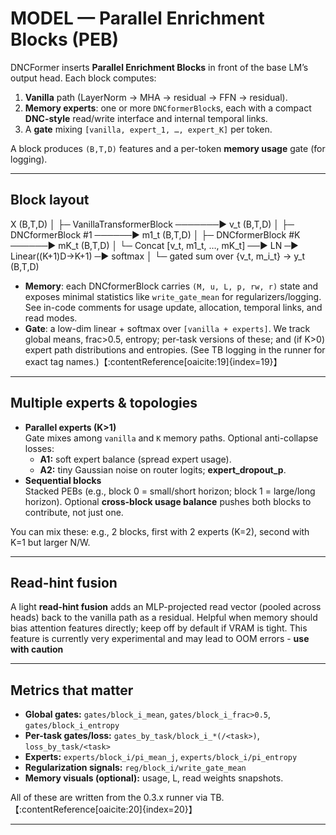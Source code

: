# MODEL — Parallel Enrichment Blocks (PEB)

DNCFormer inserts **Parallel Enrichment Blocks** in front of the base LM’s output head. Each block computes:

1. **Vanilla** path (LayerNorm → MHA → residual → FFN → residual).
2. **Memory experts**: one or more `DNCformerBlock`s, each with a compact **DNC-style** read/write interface and internal temporal links.
3. A **gate** mixing `[vanilla, expert_1, …, expert_K]` per token.

A block produces `(B,T,D)` features and a per-token **memory usage** gate (for logging).

---

## Block layout

X (B,T,D)
│
├─ VanillaTransformerBlock ───────► v_t (B,T,D)
│
├─ DNCformerBlock #1 ──────► m1_t (B,T,D)
│
├─ DNCformerBlock #K ──────► mK_t (B,T,D)
│
└─ Concat [v_t, m1_t, …, mK_t] ──► LN ─► Linear((K+1)D→K+1) ─► softmax
│
└─ gated sum over {v_t, m_i_t} → y_t (B,T,D)

- **Memory**: each DNCformerBlock carries `(M, u, L, p, rw, r)` state and exposes minimal statistics like `write_gate_mean` for regularizers/logging. See in-code comments for usage update, allocation, temporal links, and read modes.  
- **Gate**: a low-dim linear + softmax over `[vanilla + experts]`. We track global means, frac>0.5, entropy; per-task versions of these; and (if K>0) expert path distributions and entropies. (See TB logging in the runner for exact tag names.)【:contentReference[oaicite:19]{index=19}】

---

## Multiple experts & topologies

- **Parallel experts (K>1)**  
  Gate mixes among `vanilla` and `K` memory paths. Optional anti-collapse losses:
  - **A1:** soft expert balance (spread expert usage).  
  - **A2:** tiny Gaussian noise on router logits; **expert_dropout_p**.  
- **Sequential blocks**  
  Stacked PEBs (e.g., block 0 = small/short horizon; block 1 = large/long horizon). Optional **cross-block usage balance** pushes both blocks to contribute, not just one.

You can mix these: e.g., 2 blocks, first with 2 experts (K=2), second with K=1 but larger N/W.

---

## Read-hint fusion

A light **read-hint fusion** adds an MLP-projected read vector (pooled across heads) back to the vanilla path as a residual. Helpful when memory should bias attention features directly; keep off by default if VRAM is tight.
This feature is currently very experimental and may lead to OOM errors - **use with caution**

---

## Metrics that matter

- **Global gates:** `gates/block_i_mean`, `gates/block_i_frac>0.5`, `gates/block_i_entropy`
- **Per-task gates/loss:** `gates_by_task/block_i_*(/<task>)`, `loss_by_task/<task>`
- **Experts:** `experts/block_i/pi_mean_j`, `experts/block_i/pi_entropy`
- **Regularization signals:** `reg/block_i/write_gate_mean`
- **Memory visuals (optional):** usage, L, read weights snapshots.

All of these are written from the 0.3.x runner via TB.【:contentReference[oaicite:20]{index=20}】

---
